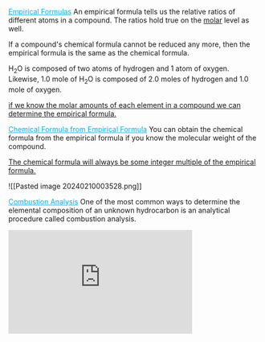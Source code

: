 <span style="color:#00b0f0"><u>Empirical Formulas</u></span> 
An empirical formula tells us the relative ratios of different atoms in a compound. The ratios hold true on the <u>molar</u> level as well.

If a compound's chemical formula cannot be reduced any more, then the empirical formula is the same as the chemical formula.

H<sub>2</sub>O is composed of two atoms of hydrogen and 1 atom of oxygen. Likewise, 1.0 mole of H<sub>2</sub>O is composed of 2.0 moles of hydrogen and 1.0 mole of oxygen.

<u>if we know the molar amounts of each element in a compound we can determine the empirical formula.</u>

<span style="color:#00b0f0"><u>Chemical Formula from Empirical Formula</u></span>
You can obtain the chemical formula from the empirical formula if you know the molecular weight of the compound.

<u>The chemical formula will always be some integer multiple of the empirical formula.</u>

![[Pasted image 20240210003528.png]]


<span style="color:#00b0f0"><u>Combustion Analysis</u></span>
One of the most common ways to determine the elemental composition of an unknown hydrocarbon is an analytical procedure called combustion analysis.

<iframe width="366" height="206" src="https://www.youtube.com/embed/A7ZjM9U5XAc" title="Combustion Analysis" frameborder="0" allow="accelerometer; autoplay; clipboard-write; encrypted-media; gyroscope; picture-in-picture; web-share" allowfullscreen></iframe>

